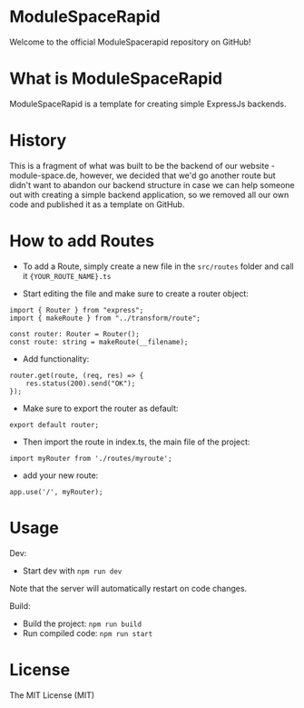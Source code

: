 # ModuleSpaceRapid

Welcome to the official ModuleSpacerapid repository on GitHub!

# What is ModuleSpaceRapid

ModuleSpaceRapid is a template for creating simple ExpressJs backends.

# History

This is a fragment of what was built to be the backend of our website - module-space.de, however, we decided that we'd go another route but didn't want to abandon our backend structure in case we can help someone out with creating a simple backend application, so we removed all our own code and published it as a template on GitHub.

# How to add Routes

- To add a Route, simply create a new file in the ```src/routes``` folder and call it ```{YOUR_ROUTE_NAME}.ts```

- Start editing the file and make sure to create a router object:
```
import { Router } from "express";
import { makeRoute } from "../transform/route";

const router: Router = Router();
const route: string = makeRoute(__filename);
```
- Add functionality:
```
router.get(route, (req, res) => {
    res.status(200).send("OK");
});
```

- Make sure to export the router as default:

```
export default router;
```

- Then import the route in index.ts, the main file of the project:

```
import myRouter from './routes/myroute';
```

- add your new route:

```
app.use('/', myRouter);
```

# Usage

Dev:
- Start dev with ```npm run dev```

Note that the server will automatically restart on code changes.

Build:
- Build the project: ```npm run build``` 
- Run compiled code: ```npm run start```

# License

The MIT License (MIT)